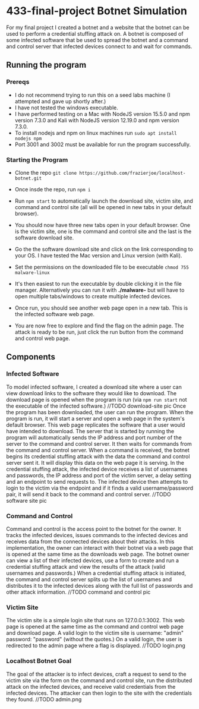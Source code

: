 # 433-final-project Botnet Simulation
For my final project I created a botnet and a website that the botnet can be used to perform a credential stuffing attack on. A botnet is composed of some infected software that be used to spread the botnet and a command and control server that infected devices connect to and wait for commands.

## Running the program
### Prereqs
* I do not recommend trying to run this on a seed labs machine (I attempted and gave up shortly after.) 
* I have not tested the windows executable.
* I have performed testing on a Mac with NodeJS version 15.5.0 and npm version 7.3.0 and Kali with NodeJS version 12.19.0 and npm version 7.3.0.
* To install nodejs and npm on linux machines run `sudo apt install nodejs npm`
* Port 3001 and 3002 must be available for run the program successfully.

### Starting the Program
* Clone the repo `git clone https://github.com/frazierjoe/localhost-botnet.git`
* Once insde the repo, run `npm i` 
* Run `npm start` to automatically launch the download site, victim site, and command and control site (all will be opened in new tabs in your default browser).
* You should now have three new tabs open in your default browser. One is the victim site, one is the command and control site and the last is the software download site. 
* Go the the software download site and click on the link corresponding to your OS. I have tested the Mac version and Linux version (with Kali).
* Set the permissions on the downloaded file to be executable `chmod 755 malware-linux`

* It's then easiest to run the executable by double clicking it in the file manager. Alternatively you can run it with **./malware-<OS>** but will have to open multiple tabs/windows to create multiple infected devices.
* Once run, you should see another web page open in a new tab. This is the infected software web page. 
* You are now free to explore and find the flag on the admin page. The attack is ready to be run, just click the run button from the command and control web page.

## Components

### Infected Software
To model infected software, I created a download site where a user can view download links to the software they would like to download. The download page is opened when the program is run (via `npm run start` not the executable of the infected software.) 
//TODO download-site pic
Once the program has been downloaded, the user can run the program. When the program is run, it will start a server and open a web page in the system's default browser. This web page replicates the software that a user would have intended to download. The server that is started by running the program will automatically sends the IP address and port number of the server to the command and control server. It then waits for commands from the command and control server. When a command is received, the botnet begins its credential stuffing attack with the data the command and control server sent it. It will display this data on the web page it is serving. In the credential stuffing attack, the infected device receives a list of usernames and passwords, the IP address and port of the victim server, a delay setting and an endpoint to send requests to. The infected device then attempts to login to the victim via the endpoint and if it finds a valid username/password pair, it will send it back to the command and control server.
//TODO software site pic


### Command and Control
Command and control is the access point to the botnet for the owner. It tracks the infected devices, issues commands to the infected devices and receives data from the connected devices about their attacks. In this implementation, the owner can interact with their botnet via a web page that is opened at the same time as the downloads web page. The botnet owner can view a list of their infected devices, use a form to create and run a credential stuffing attack and view the results of the attack (valid usernames and passwords.) When a credential stuffing attack is initiated, the command and control server splits up the list of usernames and distributes it to the infected devices along with the full list of passwords and other attack information. 
//TODO command and control pic

### Victim Site
The victim site is a simple login site that runs on 127.0.0.1:3002. This web page is opened at the same time as the command and control web page and download page. A valid login to the victim site is username: "admin" password: "password" (without the quotes.) On a valid login, the user is redirected to the admin page where a flag is displayed.
//TODO login.png

### Localhost Botnet Goal
The goal of the attacker is to infect devices, craft a request to send to the victim site via the form on the command and control site, run the distributed attack on the infected devices, and receive valid credentials from the infected devices. The attacker can then login to the site with the credentials they found.
//TODO admin.png
